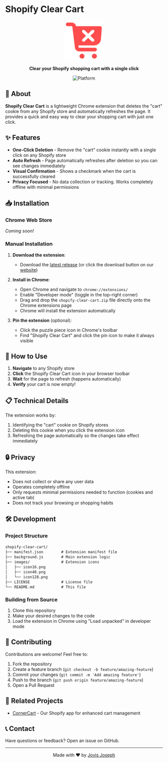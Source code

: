 # Shopify Clear Cart

<p align="center">
  <img src="images/icon128.png" alt="Shopify Clear Cart Logo" width="128" height="128">
</p>

<p align="center">
  <b>Clear your Shopify shopping cart with a single click</b>
</p>

<p align="center">
  <img src="https://img.shields.io/badge/platform-Chrome-brightgreen?style=flat-square" alt="Platform">
</p>

## 🛒 About

**Shopify Clear Cart** is a lightweight Chrome extension that deletes the "cart" cookie from any Shopify store and automatically refreshes the page. It provides a quick and easy way to clear your shopping cart with just one click.

## ✨ Features

- **One-Click Deletion** - Remove the "cart" cookie instantly with a single click on any Shopify store
- **Auto Refresh** - Page automatically refreshes after deletion so you can see changes immediately
- **Visual Confirmation** - Shows a checkmark when the cart is successfully cleared
- **Privacy Focused** - No data collection or tracking. Works completely offline with minimal permissions

## 📥 Installation

### Chrome Web Store

_Coming soon!_

### Manual Installation

1. **Download the extension**:

   - Download the [latest release](https://github.com/jovisjoseph/shopify-clear-cart/releases) (or click the download button on our [website](https://jovisjoseph.github.io/shopify-clear-cart/))

2. **Install in Chrome**:

   - Open Chrome and navigate to `chrome://extensions/`
   - Enable "Developer mode" (toggle in the top-right corner)
   - Drag and drop the `shopify-clear-cart.zip` file directly onto the Chrome extensions page
   - Chrome will install the extension automatically

3. **Pin the extension** (optional):
   - Click the puzzle piece icon in Chrome's toolbar
   - Find "Shopify Clear Cart" and click the pin icon to make it always visible

## 🚀 How to Use

1. **Navigate** to any Shopify store
2. **Click** the Shopify Clear Cart icon in your browser toolbar
3. **Wait** for the page to refresh (happens automatically)
4. **Verify** your cart is now empty!

## 📋 Technical Details

The extension works by:

1. Identifying the "cart" cookie on Shopify stores
2. Deleting this cookie when you click the extension icon
3. Refreshing the page automatically so the changes take effect immediately

## 🔒 Privacy

This extension:

- Does not collect or share any user data
- Operates completely offline
- Only requests minimal permissions needed to function (cookies and active tab)
- Does not track your browsing or shopping habits

## 🛠️ Development

### Project Structure

```
shopify-clear-cart/
├── manifest.json        # Extension manifest file
├── background.js        # Main extension logic
├── images/              # Extension icons
│   ├── icon16.png
│   ├── icon48.png
│   └── icon128.png
├── LICENSE              # License file
└── README.md            # This file
```

### Building from Source

1. Clone this repository
2. Make your desired changes to the code
3. Load the extension in Chrome using "Load unpacked" in developer mode

## 👥 Contributing

Contributions are welcome! Feel free to:

1. Fork the repository
2. Create a feature branch (`git checkout -b feature/amazing-feature`)
3. Commit your changes (`git commit -m 'Add amazing feature'`)
4. Push to the branch (`git push origin feature/amazing-feature`)
5. Open a Pull Request

## 🔗 Related Projects

- [CornerCart](https://apps.shopify.com/cornercart) - Our Shopify app for enhanced cart management

## 📞 Contact

Have questions or feedback? Open an issue on GitHub.

---

<p align="center">
  Made with ❤️ by <a href="https://github.com/jovisjoseph">Jovis Joseph</a>
</p>
